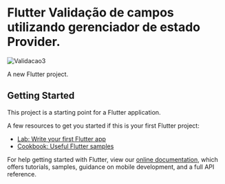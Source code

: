 # Flutter Validação de campos utilizando gerenciador de estado Provider.


![Validacao3](https://user-images.githubusercontent.com/98062365/152456542-1c581603-5165-4a68-bce3-969df0b7777a.gif)

A new Flutter project.

## Getting Started

This project is a starting point for a Flutter application.

A few resources to get you started if this is your first Flutter project:

- [Lab: Write your first Flutter app](https://flutter.dev/docs/get-started/codelab)
- [Cookbook: Useful Flutter samples](https://flutter.dev/docs/cookbook)

For help getting started with Flutter, view our
[online documentation](https://flutter.dev/docs), which offers tutorials,
samples, guidance on mobile development, and a full API reference.
